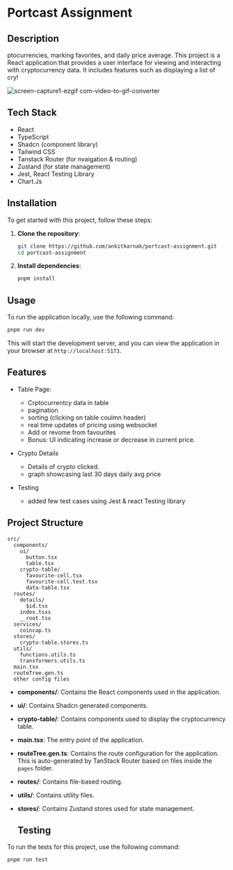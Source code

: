 # Portcast Assignment

## Description

ptocurrencies, marking favorites, and daily price average.
This project is a React application that provides a user interface for viewing and interacting with cryptocurrency data. It includes features such as displaying a list of cry!

![screen-capture1-ezgif com-video-to-gif-converter](https://github.com/user-attachments/assets/cfdf6c12-bfd3-445c-8318-ef4eda8a1135)




## Tech Stack
  - React 
  - TypeScript
  - Shadcn (component library)
  - Tailwind CSS
  - Tanstack Router (for nvaigation & routing)
  - Zustand (for state management)
  - Jest, React Testing Library
  - Chart.Js 

## Installation

To get started with this project, follow these steps:

1. **Clone the repository**:

    ```sh
    git clone https://github.com/ankitkarnak/portcast-assignment.git
    cd portcast-assignment
    ```

2. **Install dependencies**:

    ```sh
    pnpm install
    ```

## Usage

To run the application locally, use the following command:

```sh
pnpm run dev
```

This will start the development server, and you can view the application in your browser at `http://localhost:5173`.

## Features

- Table Page:
  - Crptocurrentcy data in table
  - pagination
  - sorting (clicking on table coulmn header)
  - real time updates of pricing using websocket
  - Add or revome from favourites
  - Bonus: UI indicating increase or decrease in current price.

- Crypto Details
  - Details of crypto clicked.
  - graph showcasing last 30 days daily avg price

- Testing
  - added few test cases using Jest & react Testing library


## Project Structure
```
src/
  components/
    ui/
      button.tsx
      table.tsx
    crypto-table/
      favourite-cell.tsx
      favourite-cell.test.tsx
      data-table.tsx
  routes/
    details/
      $id.tsx
    index.tsxs
    __root.tsx
  services/
    coincap.ts
  stores/
    crypto-table.stores.ts
  utils/
    functions.utils.ts
    transformers.utils.ts
  main.tsx
  routeTree.gen.ts
  other config files
```

  - **components/**: Contains the React components used in the application.
  - **ui/**: Contains Shadcn generated components.
  - **crypto-table/**: Contains components used to display the cryptocurrency table.
  
- **main.tsx**: The entry point of the application.

- **routeTree.gen.ts**: Contains the route configuration for the application. This is auto-generated by TanStack Router based on files inside the `pages` folder.

- **routes/**: Contains file-based routing.

- **utils/**: Contains utility files.

- **stores/**: Contains Zustand stores used for state management.

  ## Testing
To run the tests for this project, use the following command:

```
pnpm run test
```
